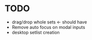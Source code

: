 # TODO

- drag/drop whole sets <- should have
- Remove auto focus on modal inputs
- desktop setlist creation
